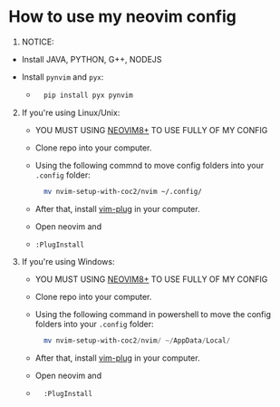# How to use my neovim config

1. NOTICE:
- Install JAVA, PYTHON, G++, NODEJS

- Install ```pynvim``` and ```pyx```:
  
  - ```bash
      pip install pyx pynvim
    ```
2. If you're using Linux/Unix:
   
   - YOU MUST USING [NEOVIM8+](https://neovim.io/) TO USE FULLY OF MY CONFIG
   
   - Clone repo into your computer.
   
   - Using the following commnd to move config folders into your ```.config``` folder:
     
     ```bash
       mv nvim-setup-with-coc2/nvim ~/.config/
     ```
   
   - After that, install [vim-plug](https://github.com/junegunn/vim-plug) in your computer.
   
   - Open neovim and 
   
   - ```vim
     :PlugInstall 
     ```

3. If you're using Windows:
   
   - YOU MUST USING [NEOVIM8+](https://neovim.io/) TO USE FULLY OF MY CONFIG
   
   - Clone repo into your computer.
   
   - Using the following command in powershell to move the config folders into your ```.config``` folder:
     
     ```powershell
       mv nvim-setup-with-coc2/nvim/ ~/AppData/Local/
     ```
   
   - After that, install [vim-plug](https://github.com/junegunn/vim-plug) in your computer.
   
   - Open neovim and
   
   - ```vim
       :PlugInstall
     ```

